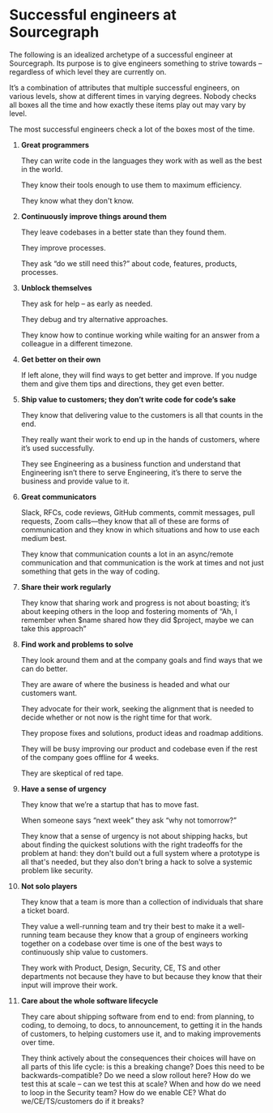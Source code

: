 # Successful engineers at Sourcegraph

The following is an idealized archetype of a successful engineer at Sourcegraph. Its purpose is to give engineers something to strive towards – regardless of which level they are currently on.

It’s a combination of attributes that multiple successful engineers, on various levels, show at different times in varying degrees. Nobody checks all boxes all the time and how exactly these items play out may vary by level.

The most successful engineers check a lot of the boxes most of the time.

1. **Great programmers**

   They can write code in the languages they work with as well as the best in the world.

   They know their tools enough to use them to maximum efficiency.

   They know what they don't know.

2. **Continuously improve things around them**

   They leave codebases in a better state than they found them.

   They improve processes.

   They ask “do we still need this?” about code, features, products, processes.

3. **Unblock themselves**

   They ask for help – as early as needed.

   They debug and try alternative approaches.

   They know how to continue working while waiting for an answer from a colleague in a different timezone.

4. **Get better on their own**

   If left alone, they will find ways to get better and improve. If you nudge them and give them tips and directions, they get even better.

5. **Ship value to customers; they don’t write code for code’s sake**

   They know that delivering value to the customers is all that counts in the end.

   They really want their work to end up in the hands of customers, where it’s used successfully.

   They see Engineering as a business function and understand that Engineering isn’t there to serve Engineering, it’s there to serve the business and provide value to it.

6. **Great communicators**

   Slack, RFCs, code reviews, GitHub comments, commit messages, pull requests, Zoom calls—they know that all of these are forms of communication and they know in which situations and how to use each medium best.

   They know that communication counts a lot in an async/remote communication and that communication is the work at times and not just something that gets in the way of coding.

7. **Share their work regularly**

   They know that sharing work and progress is not about boasting; it’s about keeping others in the loop and fostering moments of “Ah, I remember when $name shared how they did $project, maybe we can take this approach”

8. **Find work and problems to solve**

   They look around them and at the company goals and find ways that we can do better.

   They are aware of where the business is headed and what our customers want.

   They advocate for their work, seeking the alignment that is needed to decide whether or not now is the right time for that work.

   They propose fixes and solutions, product ideas and roadmap additions.

   They will be busy improving our product and codebase even if the rest of the company goes offline for 4 weeks.

   They are skeptical of red tape.

9. **Have a sense of urgency**

   They know that we’re a startup that has to move fast.

   When someone says “next week” they ask “why not tomorrow?”

   They know that a sense of urgency is not about shipping hacks, but about finding the quickest solutions with the right tradeoffs for the problem at hand: they don't build out a full system where a prototype is all that's needed, but they also don't bring a hack to solve a systemic problem like security.

10. **Not solo players**

    They know that a team is more than a collection of individuals that share a ticket board.

    They value a well-running team and try their best to make it a well-running team because they know that a group of engineers working together on a codebase over time is one of the best ways to continuously ship value to customers.

    They work with Product, Design, Security, CE, TS and other departments not because they have to but because they know that their input will improve their work.

11. **Care about the whole software lifecycle**

    They care about shipping software from end to end: from planning, to coding, to demoing, to docs, to announcement, to getting it in the hands of customers, to helping customers use it, and to making improvements over time.

    They think actively about the consequences their choices will have on all parts of this life cycle: is this a breaking change? Does this need to be backwards-compatible? Do we need a slow rollout here? How do we test this at scale – can we test this at scale? When and how do we need to loop in the Security team? How do we enable CE? What do we/CE/TS/customers do if it breaks?

